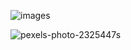 ![images](https://docs-api-qa.cloudlabs.ai/repos/raw.githubusercontent.com/Rabin-spektra/Demo-Repo/main/196993496zpeJ/images/images.jpg?token=8b2t1Sg45N8JBe8QNwBlyhJq)

![pexels-photo-2325447s](https://docs-api-qa.cloudlabs.ai/repos/raw.githubusercontent.com/Rabin-spektra/Demo-Repo/main/196993496zpeJ/images/pexels-photo-2325447.jpeg?token=8b2t1Sg45N8JBe8QNwBlyhJq)

